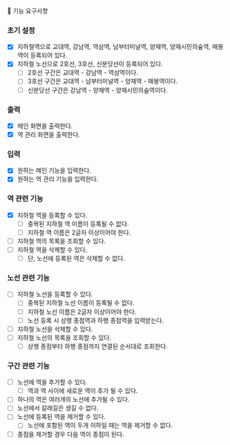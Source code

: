🚀 기능 요구사항

### 초기 설정
- [X] 지하철역으로 교대역, 강남역, 역삼역, 남부터미널역, 양재역, 양재시민의숲역, 매봉역이 등록되어 있다.
- [X] 지하철 노선으로 2호선, 3호선, 신분당선이 등록되어 있다.
  - [ ] 2호선 구간은 교대역 - 강남역 - 역삼역이다.
  - [ ] 3호선 구간은 교대역 - 남부터미널역 - 양재역 - 매봉역이다.
  - [ ] 신분당선 구간은 강남역 - 양재역 - 양재시민의숲역이다.

### 출력
- [X] 메인 화면을 출력한다.
- [X] 역 관리 화면을 출력한다.

### 입력
- [X] 원하는 메인 기능을 입력한다.
- [X] 원하는 역 관리 기능을 입력한다.

### 역 관련 기능
- [X] 지하철 역을 등록할 수 있다.
  - [ ] 중복된 지하철 역 이름이 등록될 수 없다.
  - [ ] 지하철 역 이름은 2글자 이상이어야 한다.
- [ ] 지하철 역의 목록을 조회할 수 있다.
- [ ] 지하철 역을 삭제할 수 있다.
    - [ ] 단, 노선에 등록된 역은 삭제할 수 없다.

### 노선 관련 기능
- [ ] 지하철 노선을 등록할 수 있다.
  - [ ] 중복된 지하철 노선 이름이 등록될 수 없다.
  - [ ] 지하철 노선 이름은 2글자 이상이어야 한다.
  - [ ] 노선 등록 시 상행 종점역과 하행 종점역을 입력받는다.
- [ ] 지하철 노선을 삭제할 수 있다.
- [ ] 지하철 노선의 목록을 조회할 수 있다.
  - [ ] 상행 종점부터 하행 종점까지 연결된 순서대로 조회한다.

### 구간 관련 기능
- [ ] 노선에 역을 추가할 수 있다.
  - [ ] 역과 역 사이에 새로운 역이 추가 될 수 있다.
- [ ] 하나의 역은 여러개의 노선에 추가될 수 있다.
- [ ] 노선에서 갈래길은 생길 수 없다.
- [ ] 노선에 등록된 역을 제거할 수 있다.
  - [ ] 노선에 포함된 역이 두개 이하일 때는 역을 제거할 수 없다.
- [ ] 종점을 제거할 경우 다음 역이 종점이 된다.